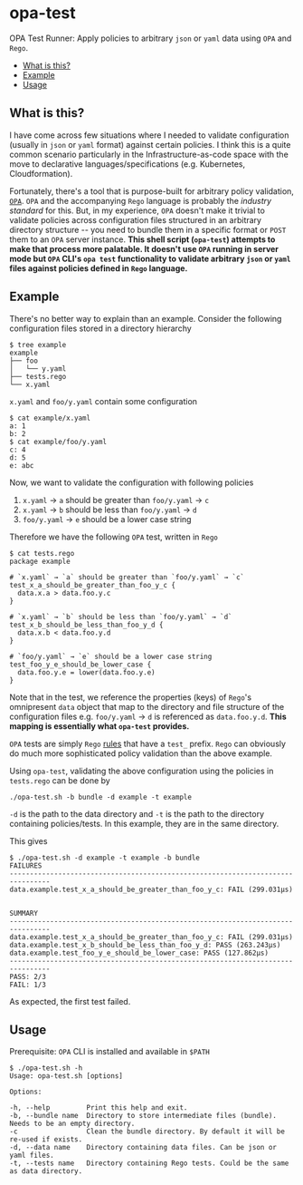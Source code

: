 # opa-test
OPA Test Runner: Apply policies to arbitrary `json` or `yaml` data using `OPA` and `Rego`.

- [What is this?](#what-is-this)
- [Example](#example)
- [Usage](#usage)


## What is this?

I have come across few situations where I needed to validate configuration (usually in `json` or `yaml` format) against certain policies. I think this is a quite common scenario particularly in the Infrastructure-as-code space with the move to declarative languages/specifications (e.g. Kubernetes, Cloudformation).

Fortunately, there's a tool that is purpose-built for arbitrary policy validation, [`OPA`](https://www.openpolicyagent.org/docs/latest/). `OPA` and the accompanying `Rego` language is probably the _industry standard_ for this. But, in my experience, `OPA` doesn't make it trivial to validate policies across configuration files structured in an arbitrary directory structure -- you need to bundle them in a specific format or `POST` them to an `OPA` server instance. **This shell script (`opa-test`) attempts to make that process more palatable. It doesn't use `OPA` running in server mode but `OPA` CLI's `opa test` functionality to validate arbitrary `json` or `yaml` files against policies defined in `Rego` language.**

## Example

There's no better way to explain than an example. Consider the following configuration files stored in a directory hierarchy

```
$ tree example
example
├── foo
│   └── y.yaml
├── tests.rego
└── x.yaml
```

`x.yaml` and `foo/y.yaml` contain some configuration
```
$ cat example/x.yaml
a: 1
b: 2
$ cat example/foo/y.yaml
c: 4
d: 5
e: abc
```

Now, we want to validate the configuration with following policies
1. `x.yaml` → `a` should be greater than `foo/y.yaml` → `c`
2. `x.yaml` → `b` should be less than `foo/y.yaml` → `d`
3. `foo/y.yaml` → `e` should be a lower case string

Therefore we have the following `OPA` test, written in `Rego`
```
$ cat tests.rego
package example

# `x.yaml` → `a` should be greater than `foo/y.yaml` → `c`
test_x_a_should_be_greater_than_foo_y_c {
  data.x.a > data.foo.y.c
}

# `x.yaml` → `b` should be less than `foo/y.yaml` → `d`
test_x_b_should_be_less_than_foo_y_d {
  data.x.b < data.foo.y.d
}

# `foo/y.yaml` → `e` should be a lower case string
test_foo_y_e_should_be_lower_case {
  data.foo.y.e = lower(data.foo.y.e)
}
```

Note that in the test, we reference the properties (keys) of `Rego`'s omnipresent `data` object that map to the directory and file structure of the configuration files e.g. `foo/y.yaml` → `d` is referenced as `data.foo.y.d`. **This mapping is essentially what `opa-test` provides.**

`OPA` tests are simply `Rego` [rules](https://www.openpolicyagent.org/docs/latest/policy-language/#rules) that have a `test_` prefix. `Rego` can obviously do much more sophisticated policy validation than the above example.

Using `opa-test`, validating the above configuration using the policies in `tests.rego` can be done by

```
./opa-test.sh -b bundle -d example -t example
```
`-d` is the path to the data directory and `-t` is the path to the directory containing policies/tests. In this example, they are in the same directory.

This gives
```
$ ./opa-test.sh -d example -t example -b bundle
FAILURES
--------------------------------------------------------------------------------
data.example.test_x_a_should_be_greater_than_foo_y_c: FAIL (299.031µs)


SUMMARY
--------------------------------------------------------------------------------
data.example.test_x_a_should_be_greater_than_foo_y_c: FAIL (299.031µs)
data.example.test_x_b_should_be_less_than_foo_y_d: PASS (263.243µs)
data.example.test_foo_y_e_should_be_lower_case: PASS (127.862µs)
--------------------------------------------------------------------------------
PASS: 2/3
FAIL: 1/3
```

As expected, the first test failed.


## Usage

Prerequisite: `OPA` CLI is installed and available in `$PATH`

```
$ ./opa-test.sh -h
Usage: opa-test.sh [options]

Options:

-h, --help         Print this help and exit.
-b, --bundle name  Directory to store intermediate files (bundle). Needs to be an empty directory.
-c                 Clean the bundle directory. By default it will be re-used if exists.
-d, --data name    Directory containing data files. Can be json or yaml files.
-t, --tests name   Directory containing Rego tests. Could be the same as data directory.
```